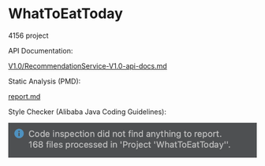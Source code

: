 # WhatToEatToday
4156 project

API Documentation:

[V1.0/RecommendationService-V1.0-api-docs.md](V1.0/RecommendationService-V1.0-api-docs.md)

Static Analysis (PMD):

[report.md](report.md)

Style Checker (Alibaba Java Coding Guidelines):

![avatar](pics/code_style_checker.png)